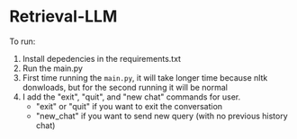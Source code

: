 # Retrieval-LLM

To run:
1. Install depedencies in the requirements.txt
2. Run the main.py
3. First time running the ```main.py```, it will take longer time because nltk donwloads, but for the second running it will be normal
4. I add the "exit", "quit", and "new chat" commands for user.
   - "exit" or "quit" if you want to exit the conversation
   - "new_chat" if you want to send new query (with no previous history chat)
